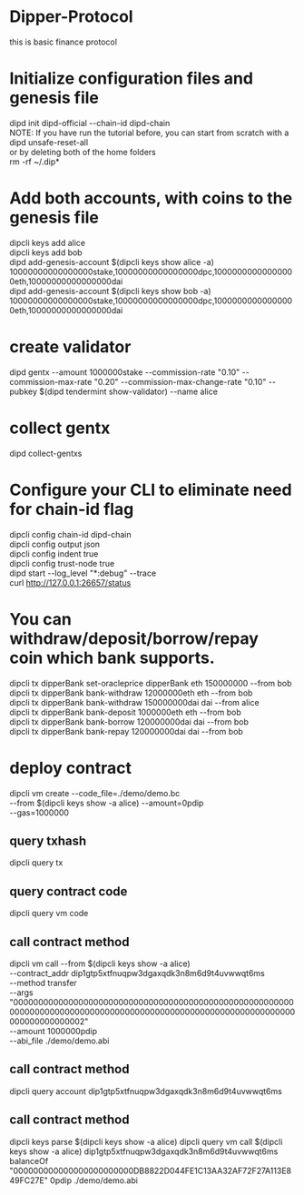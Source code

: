 # Dipper-Protocol
this is basic finance protocol


# Initialize configuration files and genesis file
dipd init dipd-official --chain-id dipd-chain\
NOTE: If you have run the tutorial before, you can start from scratch with a\
dipd unsafe-reset-all\
or by deleting both of the home folders\
rm -rf ~/.dip*

# Add both accounts, with coins to the genesis file
dipcli keys add alice\
dipcli keys add bob\
dipd add-genesis-account $(dipcli keys show alice -a) 10000000000000000stake,10000000000000000dpc,10000000000000000eth,10000000000000000dai\
dipd add-genesis-account $(dipcli keys show bob -a) 10000000000000000stake,10000000000000000dpc,10000000000000000eth,10000000000000000dai


# create validator
dipd gentx 
  --amount 1000000stake 
  --commission-rate "0.10" 
  --commission-max-rate "0.20" 
  --commission-max-change-rate "0.10" 
  --pubkey $(dipd tendermint show-validator) 
  --name alice

# collect gentx
dipd collect-gentxs


# Configure your CLI to eliminate need for chain-id flag
dipcli config chain-id dipd-chain\
dipcli config output json\
dipcli config indent true\
dipcli config trust-node true\
dipd start --log_level "*:debug" --trace\
curl http://127.0.0.1:26657/status

# You can withdraw/deposit/borrow/repay coin which bank supports.
dipcli tx dipperBank set-oracleprice dipperBank eth 150000000 --from bob\
dipcli tx dipperBank bank-withdraw 12000000eth eth --from bob\
dipcli tx dipperBank bank-withdraw 150000000dai dai --from alice\
dipcli tx dipperBank bank-deposit 1000000eth eth --from bob\
dipcli tx dipperBank bank-borrow 120000000dai dai --from bob\
dipcli tx dipperBank bank-repay 120000000dai dai --from bob

# deploy contract
dipcli vm create --code_file=./demo/demo.bc \
--from $(dipcli keys show -a alice) --amount=0pdip \
--gas=1000000
## query txhash
dipcli query tx <txhash>
## query contract code
dipcli query vm code <contract address>
## call contract method <transfer>
dipcli vm call --from $(dipcli keys show -a alice) \
--contract_addr dip1gtp5xtfnuqpw3dgaxqdk3n8m6d9t4uvwwqt6ms \
--method transfer  \
--args  "00000000000000000000000000000000000000000000000000000000000000000000000000000000000000000000000000000000000000000000000000000002" \
--amount 1000000pdip \
--abi_file ./demo/demo.abi
## call contract method <blanceof> 
dipcli query account dip1gtp5xtfnuqpw3dgaxqdk3n8m6d9t4uvwwqt6ms
## call contract method <query>
dipcli keys parse $(dipcli keys show -a alice)
dipcli query vm call $(dipcli keys show -a alice) dip1gtp5xtfnuqpw3dgaxqdk3n8m6d9t4uvwwqt6ms balanceOf "000000000000000000000000DB8822D044FE1C13AA32AF72F27A113E849FC27E" 0pdip ./demo/demo.abi

